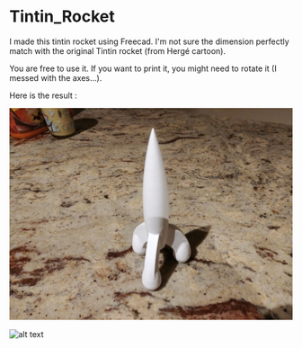 # Tintin_Rocket

I made this tintin rocket using Freecad. I'm not sure the dimension perfectly match with the original Tintin rocket (from Hergé cartoon).

You are free to use it. If you want to print it, you might need to rotate it (I messed with the axes...).

Here is the result :

![alt text](result.jpg)

![alt text](rocket_3d.png)
